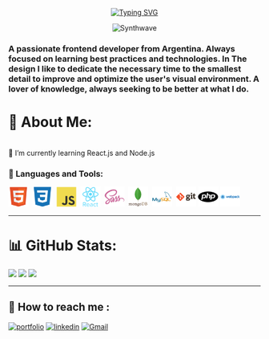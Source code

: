 <div align="center">
    
<a href="https://git.io/typing-svg"><img src="https://readme-typing-svg.demolab.com?font=Roboto+Mono&weight=300&size=25&pause=1000&color=4ECCA3&center=true&width=450&height=80&lines=Frontend+Developer;1+%2B+year+of+working+experience;Being+passionate+and+creative" alt="Typing SVG" /></a>
    
<img src="https://media.giphy.com/media/v1.Y2lkPTc5MGI3NjExYWYyNjY4MzJkZGRjN2ZmMDFkZmU4NmUzNzZiZDE1ZmIwYTU5MDAyNyZjdD1n/MuTQ5B5HV1kjUWdJ3b/giphy.gif" alt="Synthwave" height="300" width="500">
 </div> 
 
<p align="center">
        <h3>A passionate frontend developer from Argentina. Always focused on learning best practices and technologies.
        In The design I like to dedicate the necessary time to the smallest detail to improve and optimize the user's visual environment. 
        A lover of knowledge, always seeking to be better at what I do.
</p>


# 💫 About Me:
<br>🌱 I’m currently learning React.js and Node.js<br>



<div align="left">
    <h3>🔨 Languages and Tools:</h3>
    <div>
        <img src="https://github.com/devicons/devicon/blob/master/icons/html5/html5-original.svg" title="HTML5" alt="HTML" width="40" height="40"/>&nbsp;
        <img src="https://github.com/devicons/devicon/blob/master/icons/css3/css3-plain.svg"  title="CSS3" alt="CSS" width="40" height="40"/>&nbsp;
        <img src="https://github.com/devicons/devicon/blob/master/icons/javascript/javascript-original.svg" title="JavaScript" alt="JavaScript" width="40" height="40"/>&nbsp;
        <img src="https://github.com/devicons/devicon/blob/master/icons/react/react-original-wordmark.svg" title="React" alt="React" width="40" height="40"/>&nbsp;   
        <img src="https://github.com/devicons/devicon/blob/master/icons/sass/sass-original.svg" title="Sass" alt="Sass" width="40" height="40"/>&nbsp;
        <img src="https://github.com/devicons/devicon/blob/master/icons/mongodb/mongodb-original-wordmark.svg" title="MySQL"  alt="MySQL" width="40" height="40"/>&nbsp;
        <img src="https://github.com/devicons/devicon/blob/master/icons/mysql/mysql-original-wordmark.svg" title="MySQL"  alt="MySQL" width="40" height="40"/>&nbsp;
        <img src="https://github.com/devicons/devicon/blob/master/icons/git/git-original-wordmark.svg" title="Git" **alt="Git" width="40" height="40"/>
        <img src="https://github.com/devicons/devicon/blob/master/icons/php/php-plain.svg" title="Git" **alt="Git" width="40" height="40"/>
        <img src="https://github.com/devicons/devicon/blob/master/icons/webpack/webpack-original-wordmark.svg" title="Git" **alt="Git" width="40" height="40"/>
</div>

---

# 📊 GitHub Stats:
![](https://github-readme-stats.vercel.app/api?username=Lean-98&theme=gotham&hide_border=false&include_all_commits=false&count_private=false)
![](https://github-readme-stats.vercel.app/api/top-langs/?username=Lean-98&theme=gotham&hide_border=false&include_all_commits=false&count_private=false&layout=compact)
![](https://github-readme-streak-stats.herokuapp.com/?user=Lean-98&theme=gotham&hide_border=false)</br>
<!-- [![](https://visitcount.itsvg.in/api?id=Lean-98&icon=5&color=3)](https://visitcount.itsvg.in) -->
---

## 🔗 How to reach me :
 [![portfolio](https://img.shields.io/badge/my_portfolio-000?style=for-the-badge&logo=ko-fi&logoColor=white)](https://lean-98.github.io/Briefcase-2k23/)
 [![linkedin](https://img.shields.io/badge/linkedin-0A66C2?style=for-the-badge&logo=linkedin&logoColor=white)](https://www.linkedin.com/in/leandro-piazza23)
 <a href="mailto:lean.piazza988@gmail.com" target="_blank"><img alt="Gmail" src="https://img.shields.io/badge/Gmail-D14836?style=for-the-badge&logo=gmail&logoColor=white"></a>

